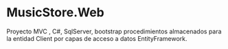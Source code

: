 # MusicStore.Web
Proyecto MVC , C#, SqlServer, bootstrap procedimientos almacenados para la entidad Client por capas de acceso a datos EntityFramework.
